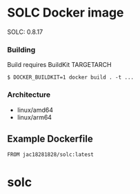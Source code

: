 # SOLC Docker image

SOLC: 0.8.17

### Building

Build requires BuildKit TARGETARCH

`$ DOCKER_BUILDKIT=1 docker build . -t ... `

### Architecture
* linux/amd64 
* linux/arm64


## Example Dockerfile

```
FROM jac18281828/solc:latest

```
# solc
